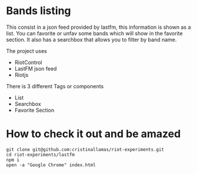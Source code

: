 # Bands listing

This consist in a json feed provided by lastfm, this information is shown as a list. You can favorite or unfav some bands which will show in the favorite section. It also has a searchbox that allows you to filter by band name.

The project uses
* RiotControl
* LastFM json feed
* Riotjs


There is 3 different Tags or components

* List
* Searchbox
* Favorite Section

# How to check it out and be amazed
```
git clone git@github.com:cristinallamas/riot-experiments.git
cd riot-experiments/lastfm
npm i
open -a "Google Chrome" index.html
```
